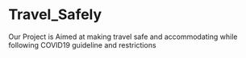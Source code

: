 # Travel_Safely
Our Project is Aimed at making travel safe and accommodating while following COVID19 guideline and restrictions
